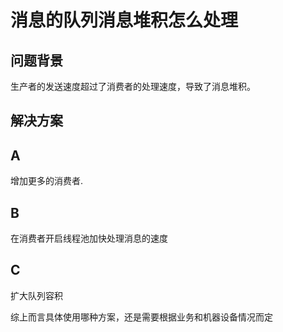 # 消息的队列消息堆积怎么处理

## 问题背景

生产者的发送速度超过了消费者的处理速度，导致了消息堆积。

## 解决方案

## A

增加更多的消费者.

## B

在消费者开启线程池加快处理消息的速度

## C

扩大队列容积



综上而言具体使用哪种方案，还是需要根据业务和机器设备情况而定